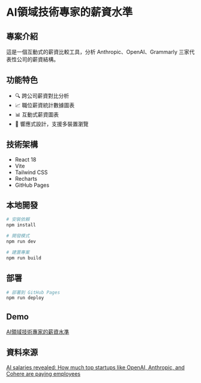 # AI領域技術專家的薪資水準

## 專案介紹
這是一個互動式的薪資比較工具，分析 Anthropic、OpenAI、Grammarly 三家代表性公司的薪資結構。

## 功能特色
- 🔍 跨公司薪資對比分析
- 📈 職位薪資統計數據圖表
- 📊 互動式薪資圖表
- 🎨 響應式設計，支援多裝置瀏覽

## 技術架構
- React 18
- Vite
- Tailwind CSS
- Recharts
- GitHub Pages

## 本地開發
```bash
# 安裝依賴
npm install

# 開發模式
npm run dev

# 建置專案
npm run build
```

## 部署
```bash
# 部署到 GitHub Pages
npm run deploy
```

## Demo
[AI領域技術專家的薪資水準](https://estellacoding.github.io/openai-anthropic-salaries-data/)

## 資料來源
[AI salaries revealed: How much top startups like OpenAI, Anthropic, and Cohere are paying employees](https://www.businessinsider.com/top-ai-startup-companies-salaries-pay-data-openai-anthropic-perplexity-2025-7)

